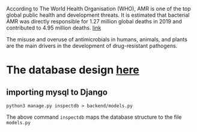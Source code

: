 According to The World Health Organisation (WHO), AMR is one of the top global public health and development threats. It is estimated that bacterial AMR was directly responsible for 1.27 million global deaths in 2019 and contributed to 4.95 million deaths. [link](https://www.who.int/news-room/fact-sheets/detail/antimicrobial-resistance)

The misuse and overuse of antimicrobials in humans, animals, and plants are the main drivers in the development of drug-resistant pathogens.
# The database design [here](DESIGN.md)

## importing mysql to Django
```
python3 manage.py inspectdb > backend/models.py
```

The above command `inspectdb` maps the database structure to the file `models.py`